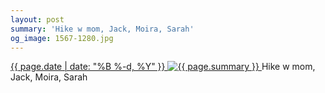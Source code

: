 ```yaml
---
layout: post
summary: 'Hike w mom, Jack, Moira, Sarah'
og_image: 1567-1280.jpg
---
```


<p>
 <time>
  <a href="/1567">
   {{ page.date | date: "%B %-d, %Y" }}
  </a>
 </time>
 <a href="/1567">
  <img alt="{{ page.summary }}" sizes="(min-width: 700px) 50vw, calc(100vw - 2rem)" src="{{ site.assets_url }}/1567-640.jpg" srcset="{{ site.assets_url }}/1567-320.jpg 320w, {{ site.assets_url }}/1567-640.jpg 640w, {{ site.assets_url }}/1567-960.jpg 960w, {{ site.assets_url }}/1567-1280.jpg 1280w"/>
 </a>
 <span>
  Hike w mom, Jack, Moira, Sarah
 </span>
</p>
